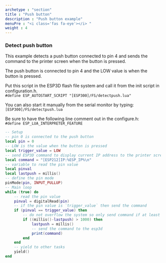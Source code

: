```yaml
---
archetype : "section"
title : "Push button"
description : "Push button example"
menuPre : "<i class='fas fa-eye'></i> "
weight : 4
---
```

### Detect push button

This example detects a push button connected to pin 4 and sends the command
to the printer screen when the button is pressed.

The push button is connected to pin 4 and the LOW value is when the button
is pressed.

Put this script in the ESP3D flash file system and call it from the init script in 
configuration.h.   
`#define ESP_AUTOSTART_SCRIPT "[ESP300]/FS/detectpush.lua"`

You can also start it manually from the serial monitor by typing:  
`[ESP300]/FS/detectpush.lua`

Be sure to have the following line comment out in the configure.h:   
`#define ESP_LUA_INTERPRETER_FEATURE`

```lua
-- Setup
-- pin 0 is connected to the push button
local pin = 0
-- LOW is the value when the button is pressed
local trigger_value = LOW
-- send ESP3D command to display current IP address to the printer screen
local command = "[ESP212]IP:%ESP_IP%\n"
-- variable to read the pin value
local pinval
local lastpush = millis()
-- define the pin mode
pinMode(pin, INPUT_PULLUP)
-- Main loop
while (true) do
    -- read the pin value
    pinval = digitalRead(pin)
    -- if the pin value is `trigger_value` then send the command
    if (pinval == trigger_value) then
        -- do not overflow the system so only send command if at least 1 second elapsed since last one
        if ((millis()-lastpush) > 1000) then
            lastpush = millis()
            -- send the command to the esp3d
            print(command)
        end
    end
    -- yield to other tasks
    yield()
end
```